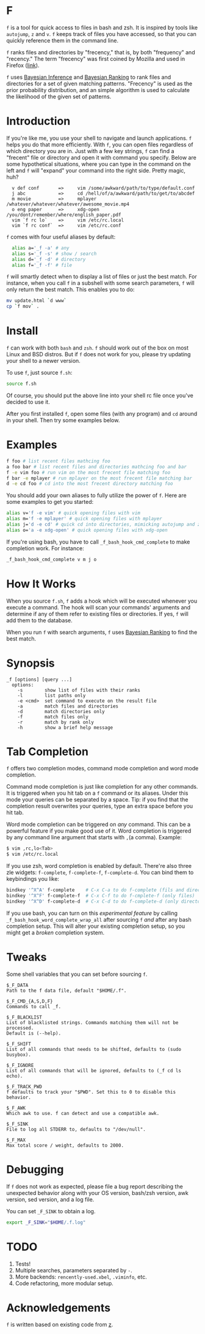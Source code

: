 # F

`f` is a tool for quick access to files in bash and zsh. It is inspired by
tools like `autojump`, `z` and `v`. `f` keeps track of files you have accessed,
so that you can quickly reference them in the command line.

`f` ranks files and directories by "frecency," that is, by both "frequency" and
"recency." The term "frecency" was first coined by Mozilla and used in Firefox
([link](https://developer.mozilla.org/en/The_Places_frecency_algorithm)).

`f` uses [Bayesian Inference](https://en.wikipedia.org/wiki/Bayesian_inference)
and [Bayesian Ranking](https://github.com/clvv/f/wiki/Bayesian-Ranking) to rank
files and directories for a set of given matching patterns. "Frecency" is used
as the prior probability distribution, and an simple algorithm is used to
calculate the likelihood of the given set of patterns.

# Introduction

If you're like me, you use your shell to navigate and launch applications. `f`
helps you do that more efficiently. With `f`, you can open files regardless of
which directory you are in. Just with a few key strings, `f` can find
a "frecent" file or directory and open it with command you specify. Below are
some hypothetical situations, where you can type in the command on the left and
`f` will "expand" your command into the right side. Pretty magic, huh?

```
  v def conf       =>     vim /some/awkward/path/to/type/default.conf
  j abc            =>     cd /hell/of/a/awkward/path/to/get/to/abcdef
  m movie          =>     mplayer /whatever/whatever/whatever/awesome_movie.mp4
  o eng paper      =>     xdg-open /you/dont/remember/where/english_paper.pdf
  vim `f rc lo`    =>     vim /etc/rc.local
  vim `f rc conf`  =>     vim /etc/rc.conf
```

`f` comes with four useful aliases by default:

```sh
  alias a='_f -a' # any
  alias s='_f -s' # show / search
  alias d='_f -d' # directory
  alias f='_f -f' # file
```

`f` will smartly detect when to display a list of files or just the best match.
For instance, when you call `f` in a subshell with some search parameters, `f`
will only return the best match. This enables you to do:

```sh
mv update.html `d www`
cp `f mov` .
```

# Install

`f` can work with both `bash` and `zsh`. `f` should work out of the box on most
Linux and BSD distros. But if `f` does not work for you, please try updating
your shell to a newer version.

To use `f`, just source `f.sh`:

```sh
source f.sh
```

Of course, you should put the above line into your shell rc file once you've
decided to use it.

After you first installed `f`, open some files (with any program) and `cd`
around in your shell. Then try some examples below.

# Examples

```sh
f foo # list recent files mathcing foo
a foo bar # list recent files and directories mathcing foo and bar
f -e vim foo # run vim on the most frecent file matching foo
f bar -e mplayer # run mplayer on the most frecent file matching bar
d -e cd foo # cd into the most frecent directory matching foo
```

You should add your own aliases to fully utilize the power of `f`. Here are
some examples to get you started:

```sh
alias v='f -e vim' # quick opening files with vim
alias m='f -e mplayer' # quick opening files with mplayer
alias j='d -e cd' # quick cd into directories, mimicking autojump and z
alias o='a -e xdg-open' # quick opening files with xdg-open
```

If you're using bash, you have to call `_f_bash_hook_cmd_complete` to make
completion work. For instance:

```bash
_f_bash_hook_cmd_complete v m j o
```

# How It Works

When you source `f.sh`, `f` adds a hook which will be executed whenever you
execute a command. The hook will scan your commands' arguments and determine if
any of them refer to existing files or directories. If yes, `f` will add them
to the database.

When you run `f` with search arguments, `f` uses [Bayesian
Ranking](https://github.com/clvv/f/wiki/Bayesian-Ranking) to find the best
match.

# Synopsis

```
_f [options] [query ...]
  options:
    -s        show list of files with their ranks
    -l        list paths only
    -e <cmd>  set command to execute on the result file
    -a        match files and directories
    -d        match directories only
    -f        match files only
    -r        match by rank only
    -h        show a brief help message
```

# Tab Completion

`f` offers two completion modes, command mode completion and word mode
completion.

Command mode completion is just like completion for any other commands. It is
triggered when you hit tab on a `f` command or its aliases. Under this mode
your queries can be separated by a space. Tip: if you find that the completion
result overwrites your queries, type an extra space before you hit tab.

Word mode completion can be triggered on *any* command. This can be a powerful
feature if you make good use of it. Word completion is triggered by any command
line argument that starts with `,`(a comma). Example:

```sh
$ vim ,rc,lo<Tab>
$ vim /etc/rc.local
```

If you use zsh, word completion is enabled by default. There're also three zle
widgets: `f-complete`, `f-complete-f`, `f-complete-d`. You can bind them to
keybindings you like:

```sh
bindkey '^X^A' f-complete    # C-x C-a to do f-complete (fils and directories)
bindkey '^X^F' f-complete-f  # C-x C-f to do f-cmplete-f (only files)
bindkey '^X^D' f-complete-d  # C-x C-d to do f-complete-d (only directories)
```

If you use bash, you can turn on this *experimental feature* by calling
`_f_bash_hook_word_complete_wrap_all` after sourcing `f` *and* after any bash
completion setup. This will alter your existing completion setup, so you might
get a *broken* completion system.


# Tweaks

Some shell variables that you can set before sourcing `f`.

```
$_F_DATA
Path to the f data file, default "$HOME/.f".

$_F_CMD_{A,S,D,F}
Commands to call _f.

$_F_BLACKLIST
List of blacklisted strings. Commands matching them will not be processed.
Default is (--help).

$_F_SHIFT
List of all commands that needs to be shifted, defaults to (sudo busybox).

$_F_IGNORE
List of all commands that will be ignored, defaults to (_f cd ls echo).

$_F_TRACK_PWD
f defaults to track your "$PWD". Set this to 0 to disable this behavior.

$_F_AWK
Which awk to use. f can detect and use a compatible awk.

$_F_SINK
File to log all STDERR to, defaults to "/dev/null".

$_F_MAX
Max total score / weight, defaults to 2000.
```

# Debugging

If `f` does not work as expected, please file a bug report describing the
unexpected behavior along with your OS version, bash/zsh version, awk version,
sed version, and a log file.

You can set `_F_SINK` to obtain a log.

```sh
export _F_SINK="$HOME/.f.log"
```

# TODO

1. Tests!
2. Multiple searches, parameters separated by `-`.
3. More backends: `rencently-used.xbel`, `.viminfo`, etc.
4. Code refactoring, more modular setup.

# Acknowledgements

`f` is written based on existing code from [z](https://github.com/rupa/z).

